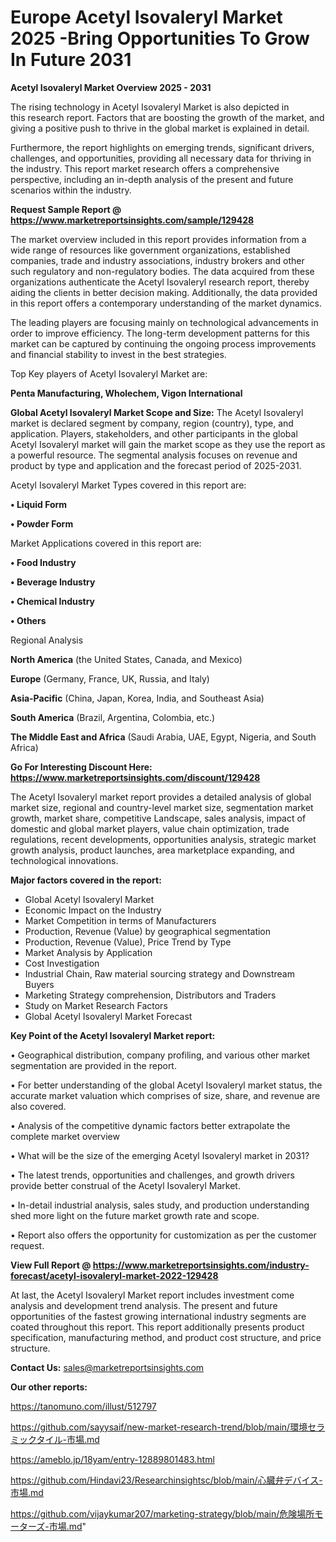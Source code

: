# Europe Acetyl Isovaleryl Market 2025 -Bring Opportunities To Grow In Future 2031

<Strong> Acetyl Isovaleryl Market Overview 2025 - 2031</strong>

The rising technology in Acetyl Isovaleryl Market is also depicted in this research report. Factors that are boosting the growth of the market, and giving a positive push to thrive in the global market is explained in detail.

Furthermore, the report highlights on emerging trends, significant drivers, challenges, and opportunities, providing all necessary data for thriving in the industry. This report market research offers a comprehensive perspective, including an in-depth analysis of the present and future scenarios within the industry.

<strong>Request Sample Report @ <a href=https://www.marketreportsinsights.com/sample/129428>https://www.marketreportsinsights.com/sample/129428</a></strong>

The market overview included in this report provides information from a wide range of resources like government organizations, established companies, trade and industry associations, industry brokers and other such regulatory and non-regulatory bodies. The data acquired from these organizations authenticate the Acetyl Isovaleryl research report, thereby aiding the clients in better decision making. Additionally, the data provided in this report offers a contemporary understanding of the market dynamics.

The leading players are focusing mainly on technological advancements in order to improve efficiency. The long-term development patterns for this market can be captured by continuing the ongoing process improvements and financial stability to invest in the best strategies.

Top Key players of Acetyl Isovaleryl Market are:

<strong>Penta Manufacturing, Wholechem, Vigon International</strong>

<strong><b>Global Acetyl Isovaleryl Market Scope and Size:</b></strong>
The Acetyl Isovaleryl market is declared segment by company, region (country), type, and application. Players, stakeholders, and other participants in the global Acetyl Isovaleryl market will gain the market scope as they use the report as a powerful resource. The segmental analysis focuses on revenue and product by type and application and the forecast period of 2025-2031.

Acetyl Isovaleryl Market Types covered in this report are:

<strong>• Liquid Form

• Powder Form</strong>

Market Applications covered in this report are:

<strong>• Food Industry

• Beverage Industry

• Chemical Industry

• Others</strong> 

Regional Analysis

<strong>North America</strong> (the United States, Canada, and Mexico)

<strong>Europe</strong> (Germany, France, UK, Russia, and Italy)

<strong>Asia-Pacific</strong> (China, Japan, Korea, India, and Southeast Asia)

<strong>South America</strong> (Brazil, Argentina, Colombia, etc.)

<strong>The Middle East and Africa</strong> (Saudi Arabia, UAE, Egypt, Nigeria, and South Africa)

<strong>Go For Interesting Discount Here: <a href=https://www.marketreportsinsights.com/discount/129428>https://www.marketreportsinsights.com/discount/129428</a></strong>

The Acetyl Isovaleryl market report provides a detailed analysis of global market size, regional and country-level market size, segmentation market growth, market share, competitive Landscape, sales analysis, impact of domestic and global market players, value chain optimization, trade regulations, recent developments, opportunities analysis, strategic market growth analysis, product launches, area marketplace expanding, and technological innovations.

<strong><b>Major factors covered in the report:</b></strong>
<ul>
  <li>Global Acetyl Isovaleryl Market </li>
  <li>Economic Impact on the Industry</li>
  <li>Market Competition in terms of Manufacturers</li>
  <li>Production, Revenue (Value) by geographical segmentation</li>
  <li>Production, Revenue (Value), Price Trend by Type</li>
  <li>Market Analysis by Application</li>
  <li>Cost Investigation</li>
  <li>Industrial Chain, Raw material sourcing strategy and Downstream Buyers</li>
  <li>Marketing Strategy comprehension, Distributors and Traders</li>
  <li>Study on Market Research Factors</li>
  <li>Global Acetyl Isovaleryl Market Forecast</li>
</ul>

<strong><b>Key Point of the Acetyl Isovaleryl Market report:</b></strong>

• Geographical distribution, company profiling, and various other market segmentation are provided in the report.

• For better understanding of the global Acetyl Isovaleryl market status, the accurate market valuation which comprises of size, share, and revenue are also covered.

• Analysis of the competitive dynamic factors better extrapolate the complete market overview

• What will be the size of the emerging Acetyl Isovaleryl market in 2031?

• The latest trends, opportunities and challenges, and growth drivers provide better construal of the Acetyl Isovaleryl Market.

• In-detail industrial analysis, sales study, and production understanding shed more light on the future market growth rate and scope.

• Report also offers the opportunity for customization as per the customer request.

<strong><b>View Full Report @ <a href=https://www.marketreportsinsights.com/industry-forecast/acetyl-isovaleryl-market-2022-129428>https://www.marketreportsinsights.com/industry-forecast/acetyl-isovaleryl-market-2022-129428</a></b></strong>


At last, the Acetyl Isovaleryl Market report includes investment come analysis and development trend analysis. The present and future opportunities of the fastest growing international industry segments are coated throughout this report. This report additionally presents product specification, manufacturing method, and product cost structure, and price structure.

<strong>Contact Us:</strong>
sales@marketreportsinsights.com

<strong>Our other reports:</strong>

<a href=https://tanomuno.com/illust/512797>https://tanomuno.com/illust/512797</a>

<a href=https://github.com/sayysaif/new-market-research-trend/blob/main/環境セラミックタイル-市場.md>https://github.com/sayysaif/new-market-research-trend/blob/main/環境セラミックタイル-市場.md</a>

<a href=https://ameblo.jp/18yam/entry-12889801483.html>https://ameblo.jp/18yam/entry-12889801483.html</a>

<a href=https://github.com/Hindavi23/Researchinsightsc/blob/main/心臓弁デバイス-市場.md>https://github.com/Hindavi23/Researchinsightsc/blob/main/心臓弁デバイス-市場.md</a>

<a href=https://github.com/vijaykumar207/marketing-strategy/blob/main/危険場所モーターズ-市場.md>https://github.com/vijaykumar207/marketing-strategy/blob/main/危険場所モーターズ-市場.md</a>"
